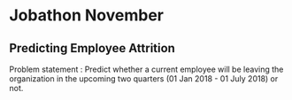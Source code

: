 # Jobathon November

## Predicting Employee Attrition    

Problem statement : Predict whether a current employee will be leaving the organization in the upcoming two quarters (01 Jan 2018 - 01 July 2018) or not.
